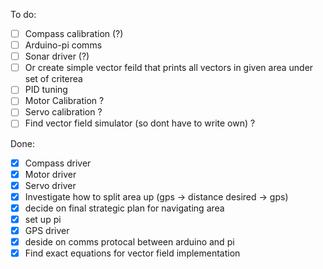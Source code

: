 To do:
- [ ] Compass calibration (?)
- [ ] Arduino-pi comms
- [ ] Sonar driver (?)
- [ ] Or create simple vector feild that prints all vectors in given area under set of criterea
- [ ] PID tuning
- [ ] Motor Calibration ?
- [ ] Servo calibration ?
- [ ] Find vector field simulator (so dont have to write own) ?

Done:
- [x] Compass driver
- [x] Motor driver
- [x] Servo driver
- [x] Investigate how to split area up (gps -> distance desired -> gps)
- [x] decide on final strategic plan for navigating area
- [x] set up pi
- [x] GPS driver
- [x] deside on comms protocal between arduino and pi
- [x] Find exact equations for vector field implementation
